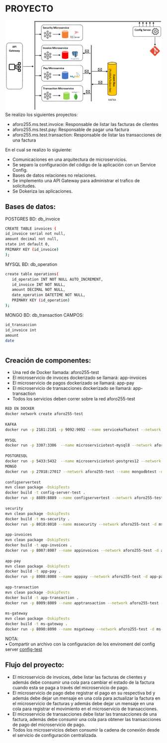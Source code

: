 # PROYECTO
![Screenshot](microservicio.png)
Se realizo los siguientes proyectos:
- aforo255.ms.test.invoice: Responsable de listar las facturas de clientes
- aforo255.ms.test.pay: Responsable de pagar una factura
- aforo255.ms.test.transaction: Responsable de listar las transacciones de una factura

En el cual se realizo lo siguiente: 
- Comunicaciones en una arquitectura de microservicios.
- Se separo la configuración del código de la aplicación con un Service Config.
- Bases de datos relaciones no relaciones.
- Se implemento una API Gateway para administrar el trafico de solicitudes.
- Se Dokeriza las aplicaciones.

## Bases de datos:
POSTGRES
BD:  db_invoice
```sh
CREATE TABLE invoices (
id_invoice serial not null,
amount decimal not null,
state int default 0,
PRIMARY KEY (id_invoice)
);
```
MYSQL
BD:  db_operation
```sh
create table operations(
   id_operation INT NOT NULL AUTO_INCREMENT,
   id_invoice INT NOT NULL,
   amount DECIMAL NOT NULL,
   date_operation DATETIME NOT NULL,	
   PRIMARY KEY (id_operation)
);
```
MONGO
BD:  db_transaction
CAMPOS:
```sh
id_transaccion
id_invoice int
amount 
date
```
```sh
```
## Creación de componentes:
- Una red de Docker llamada: aforo255-test
- El microservicio de invoces dockerizado se llamará: app-invoices
- El microservicio de pagos dockerizado se llamará: app-pay
- El microservicio de transacciones dockerizado se llamará: app-transaction
- Todos los servicios deben correr sobre la red aforo255-test

```sh
RED EN DOCKER 
docker network create aforo255-test

KAFKA 
docker run -p 2181:2181 -p 9092:9092 --name servicekafkatest --network aforo255-test -e ADVERTISED_HOST=127.0.0.1  -e NUM_PARTITIONS=3  -d johnnypark/kafka-zookeeper

MYSQL
docker run -p 3307:3306  --name microserviciotest-mysql8 --network aforo255-test -e MYSQL_ROOT_PASSWORD=123456 -e MYSQL_DATABASE=db_seguridad -d mysql:8

POSTGRESQL
docker run -p 5433:5432  --name microserviciotest-postgres12 --network aforo255-test -e POSTGRES_PASSWORD=123456 -e  POSTGRES_DB=db_account -d postgres:12-alpine
MONGO
docker run -p 27018:27017 --network aforo255-test --name mongodbtest -d mongo

configservertest
mvn clean package -DskipTests
docker build -t config-server-test .
docker run -p 8889:8889 --name configservertest --network aforo255-test -d config-server-test

security
mvn clean package -DskipTests
docker build -t ms-security .
docker run -p 8010:8010 --name mssecurity --network aforo255-test -d ms-security

app-invoices
mvn clean package -DskipTests
docker build -t app-invoices .
docker run -p 8007:8007 --name appinvoices --network aforo255-test -d app-invoices

app-pay
mvn clean package -DskipTests
docker build -t app-pay .
docker run -p 8008:8008 --name apppay --network aforo255-test -d app-pay

app-transaction
mvn clean package -DskipTests
docker build -t app-transaction .
docker run -p 8009:8009 --name apptransaction --network aforo255-test -d app-transaction

ms-gateway
mvn clean package -DskipTests
docker build -t ms-gateway .
docker run -p 8090:8090 --name msgateway --network aforo255-test -d ms-gateway
```
NOTA:  
•	Compartir un archivo con la configuracion de los enviroment del config server
[config-test](https://github.com/jhasmany/config-test/)
## Flujo del proyecto:
- El microservicio de invoices, debe listar las facturas de clientes y además debe consumir una cola para cambiar el estado de la factura cuando esta se paga a través del microservicio de pago.
- El microservicio de pago debe registrar el pago en su respectiva bd y además debe dejar un mensaje en una cola para actualizar la factura en el microservicio de facturas y además debe dejar un mensaje en una cola para registrar el movimiento en el microservicio de transacciones.
- El microservicio de transacciones debe listar las transacciones de una factura, además debe consumir una cola para obtener las transacciones de pago del microservicio de pago.
- Todos los microservicios deben consumir la cadena de conexión desde el servicio de configuración centralizada.